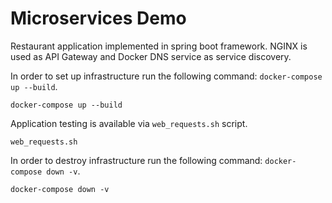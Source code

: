 # Microservices Demo

Restaurant application implemented in spring boot framework. NGINX is used as
API Gateway and Docker DNS service as service discovery.

In order to set up infrastructure run the following command:
`docker-compose up --build`.
```
docker-compose up --build
```

Application testing is available via `web_requests.sh` script.
```
web_requests.sh
```
In order to destroy infrastructure run the following command:
`docker-compose down -v`.
```
docker-compose down -v
```
